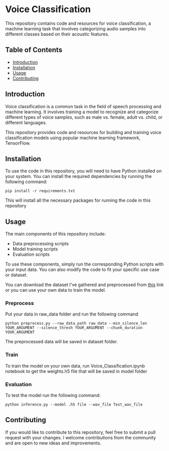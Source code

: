 # Voice Classification  
This repository contains code and resources for voice classification, a machine learning task that involves categorizing audio samples into different classes based on their acoustic features.  
  
## Table of Contents
- [Introduction](#introduction)
- [Installation](#installation)
- [Usage](#usage)
- [Contributing](#contributing)


## Introduction
Voice classification is a common task in the field of speech processing and machine learning. It involves training a model to recognize and categorize different types of voice samples, such as male vs. female, adult vs. child, or different languages.

This repository provides code and resources for building and training voice classification models using popular machine learning framework, TensorFlow.  

## Installation
To use the code in this repository, you will need to have Python installed on your system. You can install the required dependencies by running the following command:  
```
pip install -r requirements.txt
```  
This will install all the necessary packages for running the code in this repository  

## Usage
The main components of this repository include:
- Data preprocessing scripts
- Model training scripts
- Evaluation scripts

To use these components, simply run the corresponding Python scripts with your input data. You can also modify the code to fit your specific use case or dataset.

You can download the dataset I've gathered and preprocessed from [this](https://drive.google.com/drive/folders/1nbrJos4slMo8-EQMZHru00bu2JPL-gs5?usp=sharing) link or you can use your own data to train the model. 
### Preprocess  
Put your data in raw_data folder and  run the following command 

```
python preprocess.py --raw_data_path raw_data --min_silence_len YOUR_ARGUMENT --silence_thresh YOUR_ARGUMENT --chunk_duration YOUR_ARGUMENT   
```  
The preprocessed data will be saved in dataset folder.  
### Train  
To train the model on your own data, run Voice_Classification.ipynb notebook to get the weights.h5 file that will be saved in model folder  

### Evaluation  
To test the model run the following command:  
```
python inference.py --model .h5 file --wav_file Test_wav_file
```  
## Contributing
If you would like to contribute to this repository, feel free to submit a pull request with your changes. I welcome contributions from the community and are open to new ideas and improvements.





